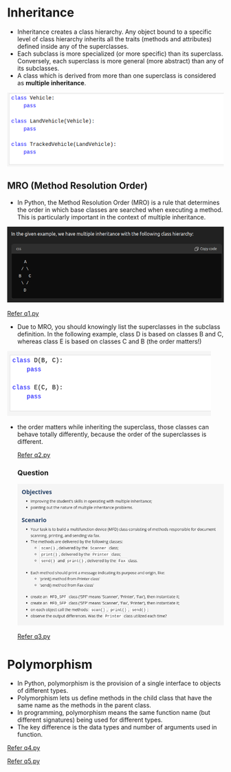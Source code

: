 # Inheritance 

- Inheritance creates a class hierarchy. Any object bound to a specific level of class hierarchy inherits all the traits (methods and attributes) defined inside any of the superclasses.
- Each subclass is more specialized (or more specific) than its superclass. Conversely, each superclass is more general (more abstract) than any of its subclasses.
- A class which is derived from more than one superclass is considered as **multiple inheritance**. 

![alt text](image.png)

## MRO (Method Resolution Order)

- In Python, the Method Resolution Order (MRO) is a rule that determines the order in which base classes are searched when executing a method. This is particularly important in the context of multiple inheritance. 

![alt text](image-1.png)

[Refer q1.py](./q1.py)

- Due to MRO, you should knowingly list the superclasses in the subclass definition. In the following example, class D is based on classes B and C, whereas class E is based on classes C and B (the order matters!)

![alt text](image-2.png)

- the order matters while inheriting the superclass, those classes can behave totally differently, because the order of the superclasses is different. 

    [Refer q2.py](./q2.py)


    ### Question 

    ![alt text](image-3.png)

    [Refer q3.py](./q3.py)



# Polymorphism 

- In Python, polymorphism is the provision of a single interface to objects of different types.
- Polymorphism lets us define methods in the child class that have the same name as the methods in the parent class.
- In programming, polymorphism means the same function name (but different signatures) being used for different types.
- The key difference is the data types and number of arguments used in function.

[Refer q4.py](./q4.py)

[Refer q5.py](./q5.py)